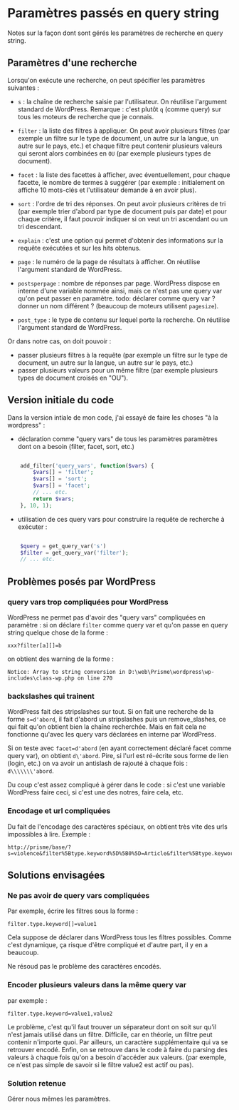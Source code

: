 # Paramètres passés en query string #

Notes sur la façon dont sont gérés les paramètres de recherche en query string.

## Paramètres d'une recherche ##

Lorsqu'on exécute une recherche, on peut spécifier les paramètres suivantes :

- `s` : la chaîne de recherche saisie par l'utilisateur. On réutilise l'argument standard de WordPress. Remarque : c'est plutôt `q` (comme query) sur tous les moteurs de recherche que je connais.

- `filter` : la liste des filtres à appliquer. On peut avoir plusieurs filtres (par exemple un filtre sur le type de document, un autre sur la langue, un autre sur le pays, etc.) et chaque filtre peut contenir plusieurs valeurs qui seront alors combinées en `OU` (par exemple plusieurs types de document).

- `facet` : la liste des facettes à afficher, avec éventuellement, pour chaque facette, le nombre de termes à suggérer (par exemple : initialement on affiche 10 mots-clés et l'utilisateur demande à en avoir plus).

- `sort` : l'ordre de tri des réponses. On peut avoir plusieurs critères de tri (par exemple trier d'abord par type de document puis par date) et pour chaque critère, il faut pouvoir indiquer si on veut un tri ascendant ou un tri descendant.

- `explain` : c'est une option qui permet d'obtenir des informations sur la requête exécutées et sur les hits obtenus.

- `page` : le numéro de la page de résultats à afficher. On réutilise l'argument standard de WordPress.

- `postsperpage` : nombre de réponses par page. WordPress dispose en interne d'une variable nommée ainsi, mais ce n'est pas une query var qu'on peut passer en paramètre. todo: déclarer comme query var ? donner un nom différent ? (beaucoup de moteurs utilisent `pagesize`).

- `post_type` : le type de contenu sur lequel porte la recherche. On réutilise l'argument standard de WordPress.

Or dans notre cas, on doit pouvoir :
- passer plusieurs filtres à la requête (par exemple un filtre sur le type de document, 
un autre sur la langue, un autre sur le pays, etc.)
- passer plusieurs valeurs pour un même filtre (par exemple plusieurs types de document
croisés en "OU").



## Version initiale du code ##

Dans la version intiale de mon code, j'ai essayé de faire les choses "à la wordpress" :

- déclaration comme "query vars" de tous les paramètres paramètres dont on a besoin (filter, facet, sort, etc.)
    
```php

    add_filter('query_vars', function($vars) {
        $vars[] = 'filter';
        $vars[] = 'sort';
        $vars[] = 'facet';
        // ... etc.
        return $vars;
    }, 10, 1);
```

- utilisation de ces query vars pour construire la requête de recherche à exécuter :

```php

    $query = get_query_var('s')
    $filter = get_query_var('filter');
    // ... etc.
```
   
## Problèmes posés par WordPress ##

### query vars trop compliquées pour WordPress ###
WordPress ne permet pas d'avoir des "query vars" compliquées en paramètre :
si on déclare `filter` comme query var et qu'on passe en query string quelque
chose de la forme : 

`xxx?filter[a][]=b`

on obtient des warning de la forme :

    Notice: Array to string conversion in D:\web\Prisme\wordpress\wp-includes\class-wp.php on line 270
    
### backslashes qui trainent ###

WordPress fait des stripslashes sur tout. Si on fait une recherche de la forme `s=d'abord`, il fait d'abord un stripslashes puis un remove_slashes, ce qui fait qu'on obtient bien la chaîne recherchée. Mais en fait cela ne fonctionne qu'avec les query vars déclarées en interne par WordPress. 

Si on teste avec `facet=d'abord` (en ayant correctement déclaré facet comme query var), on obtient `d\'abord`. Pire, si l'url est ré-écrite sous forme de lien (login, etc.) on va avoir un antislash de rajouté à chaque fois : `d\\\\\\\'abord`.

Du coup c'est assez compliqué à gérer dans le code : si c'est une variable WordPress faire ceci, si c'est une des notres, faire cela, etc.

### Encodage et url compliquées ###

Du fait de l'encodage des caractères spéciaux, on obtient très vite des urls impossibles à lire. 
Exemple : 

    http://prisme/base/?s=violence&filter%5Btype.keyword%5D%5B0%5D=Article&filter%5Btype.keyword%5D%5B1%5D=Ouvrage


## Solutions envisagées ##

### Ne pas avoir de query vars compliquées  ###

Par exemple, écrire les filtres sous la forme :

`filter.type.keyword[]=value1` 

Cela suppose de déclarer dans WordPress tous les filtres possibles. Comme c'est dynamique, ça risque d'être compliqué et d'autre part, il y en a beaucoup.

Ne résoud pas le problème des caractères encodés.

### Encoder plusieurs valeurs dans la même query var ###

par exemple : 

`filter.type.keyword=value1,value2` 

Le problème, c'est qu'il faut trouver un séparateur dont on soit sur qu'il n'est jamais utilisé dans un filtre. Difficile, car en théorie, un filtre peut contenir n'importe quoi.
Par ailleurs, un caractère supplémentaire qui va se retrouver encodé.
Enfin, on se retrouve dans le code à faire du parsing des valeurs à chaque fois qu'on a besoin d'accéder aux valeurs. (par exemple, ce n'est pas simple de savoir si le filtre value2 est actif ou pas).

### Solution retenue ###
Gérer nous mêmes les paramètres.
